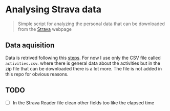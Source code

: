 # Analysing Strava data
> Simple script for analyzing the personal data that can be downloaded from the [Strava](https://www.strava.com) webpage

## Data aquisition

Data is retrived following this [steps](https://support.strava.com/hc/en-us/articles/216918437-Exporting-your-Data-and-Bulk-Export). For now I use only the CSV file called ```activities.csv```. where there is general data about the activities but in the zip file that can be downloaded there is a lot more. The file is not added in this repo for obvious reasons.

## TODO
- [ ] In the Strava Reader file clean other fields too like the elapsed time